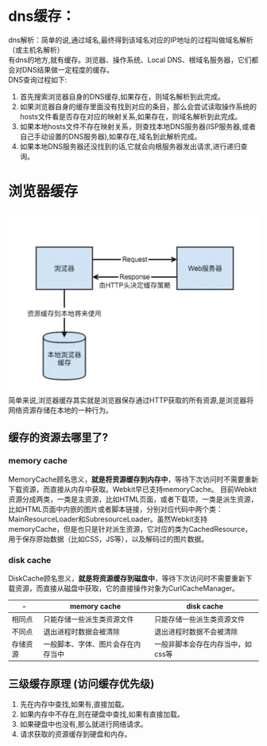 
# dns缓存：
dns解析：简单的说,通过域名,最终得到该域名对应的IP地址的过程叫做域名解析（或主机名解析）<br />有dns的地方,就有缓存。浏览器、操作系统、Local DNS、根域名服务器，它们都会对DNS结果做一定程度的缓存。<br />DNS查询过程如下:

1. 首先搜索浏览器自身的DNS缓存,如果存在，则域名解析到此完成。
1. 如果浏览器自身的缓存里面没有找到对应的条目，那么会尝试读取操作系统的hosts文件看是否存在对应的映射关系,如果存在，则域名解析到此完成。
1. 如果本地hosts文件不存在映射关系，则查找本地DNS服务器(ISP服务器,或者自己手动设置的DNS服务器),如果存在,域名到此解析完成。
1. 如果本地DNS服务器还没找到的话,它就会向根服务器发出请求,进行递归查询。


# 浏览器缓存
![image.png](./assets/1649407386177-b8020bea-4847-434b-b0a6-f48f3532d760.png)
简单来说,浏览器缓存其实就是浏览器保存通过HTTP获取的所有资源,是浏览器将网络资源存储在本地的一种行为。


## 缓存的资源去哪里了?


### memory cache

MemoryCache顾名思义，**就是将资源缓存到内存中**，等待下次访问时不需要重新下载资源，而直接从内存中获取。Webkit早已支持memoryCache。 目前Webkit资源分成两类，一类是主资源，比如HTML页面，或者下载项，一类是派生资源，比如HTML页面中内嵌的图片或者脚本链接，分别对应代码中两个类：MainResourceLoader和SubresourceLoader。虽然Webkit支持memoryCache，但是也只是针对派生资源，它对应的类为CachedResource，用于保存原始数据（比如CSS，JS等），以及解码过的图片数据。


### disk cache
DiskCache顾名思义，**就是将资源缓存到磁盘中**，等待下次访问时不需要重新下载资源，而直接从磁盘中获取，它的直接操作对象为CurlCacheManager。

| - | memory cache | disk cache |
| --- | --- | --- |
| 相同点 | 只能存储一些派生类资源文件 | 只能存储一些派生类资源文件 |
| 不同点 | 退出进程时数据会被清除 | 退出进程时数据不会被清除 |
| 存储资源 | 一般脚本、字体、图片会存在内存当中 | 一般非脚本会存在内存当中，如css等 |


## 三级缓存原理 (访问缓存优先级)

1. 先在内存中查找,如果有,直接加载。
1. 如果内存中不存在,则在硬盘中查找,如果有直接加载。
1. 如果硬盘中也没有,那么就进行网络请求。
1. 请求获取的资源缓存到硬盘和内存。
